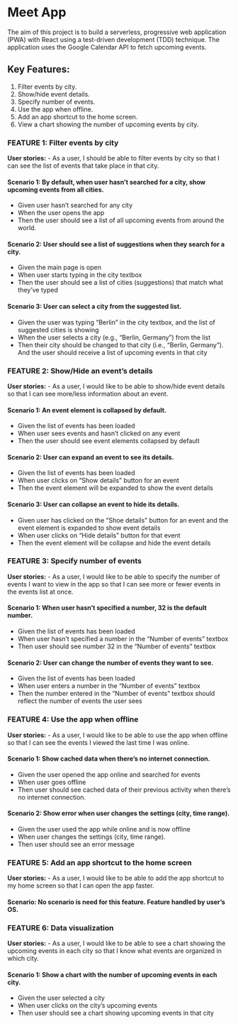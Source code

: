 # Meet App
The aim of this project is to build a serverless, progressive web application (PWA) with React using a test-driven development (TDD) technique. The application uses the Google Calendar API to fetch upcoming events.

## Key Features:
1.	Filter events by city.
2.	Show/hide event details.
3.	Specify number of events.
4.	Use the app when offline.
5.	Add an app shortcut to the home screen.
6.	View a chart showing the number of upcoming events by city.

### FEATURE 1: Filter events by city
**User stories:** - As a user, I should be able to filter events by city so that I can see the list of events that take place in that city.

#### Scenario 1: By default, when user hasn’t searched for a city, show upcoming events from all cities.
-	Given user hasn’t searched for any city
-	When the user opens the app
-	Then the user should see a list of all upcoming events from around the world.


#### Scenario 2: User should see a list of suggestions when they search for a city.
-	Given the main page is open
-	When user starts typing in the city textbox
-	Then the user should see a list of cities (suggestions) that match what they’ve typed

#### Scenario 3: User can select a city from the suggested list.
-	Given the user was typing “Berlin” in the city textbox, and the list of suggested cities is showing
-	When the user selects a city (e.g., “Berlin, Germany”) from the list
-	Then their city should be changed to that city (i.e., “Berlin, Germany”). And the user should receive a list of upcoming events in that city

### FEATURE 2: Show/Hide an event’s details
**User stories:** -	As a user, I would like to be able to show/hide event details so that I can see more/less information about an event.

#### Scenario 1: An event element is collapsed by default.
-	Given the list of events has been loaded
-	When user sees events and hasn’t clicked on any event
-	Then the user should see event elements collapsed by default

#### Scenario 2: User can expand an event to see its details.
-	Given the list of events has been loaded
-	When user clicks on “Show details” button for an event
-	Then the event element will be expanded to show the event details

#### Scenario 3: User can collapse an event to hide its details.
-	Given user has clicked on the “Shoe details” button for an event and the event element is expanded to show event details
-	When user clicks on “Hide details” button for that event
-	Then the event element will be collapse and hide the event details

### FEATURE 3: Specify number of events
**User stories:** - As a user, I would like to be able to specify the number of events I want to view in the app so that I can see more or fewer events in the events list at once.

#### Scenario 1: When user hasn’t specified a number, 32 is the default number.
-	Given the list of events has been loaded
-	When user hasn’t specified a number in the “Number of events” textbox
-	Then user should see number 32 in the “Number of events” textbox

#### Scenario 2: User can change the number of events they want to see.
-	Given the list of events has been loaded
-	When user enters a number in the “Number of events” textbox
-	Then the number entered in the “Number of events” textbox should reflect the number of events the user sees 

### FEATURE 4: Use the app when offline
**User stories:** - As a user, I would like to be able to use the app when offline so that I can see the events I viewed the last time I was online.

#### Scenario 1: Show cached data when there’s no internet connection.
-	Given the user opened the app online and searched for events
-	When user goes offline
-	Then user should see cached data of their previous activity when there’s no internet connection.

#### Scenario 2: Show error when user changes the settings (city, time range).
-	Given the user used the app while online and is now offline
-	When user changes the settings (city, time range).
-	Then user should see an error message

### FEATURE 5: Add an app shortcut to the home screen
**User stories:** - As a user, I would like to be able to add the app shortcut to my home screen so that I can open the app faster.

#### Scenario: No scenario is need for this feature. Feature handled by user’s OS.

### FEATURE 6: Data visualization
**User stories:** - As a user, I would like to be able to see a chart showing the upcoming events in each city so that I know what events are organized in which city.

#### Scenario 1: Show a chart with the number of upcoming events in each city.
-	Given the user selected a city
-	When user clicks on the city’s upcoming events
-	Then user should see a chart showing upcoming events in that city
